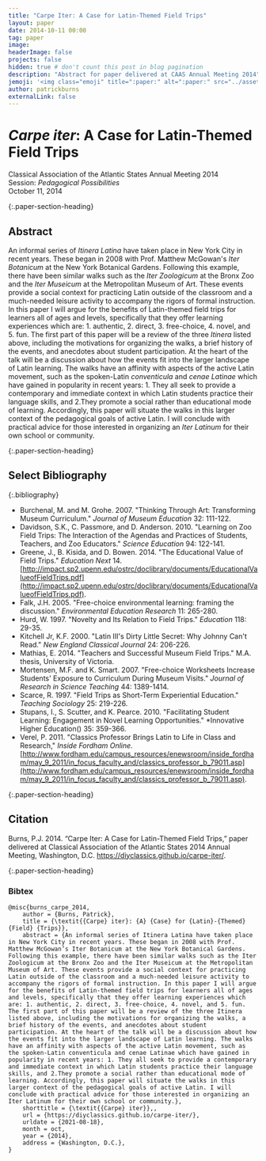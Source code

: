 ```yaml
---
title: "Carpe Iter: A Case for Latin-Themed Field Trips"
layout: paper
date: 2014-10-11 00:00
tag: paper
image:
headerImage: false
projects: false
hidden: true # don't count this post in blog pagination
description: "Abstract for paper delivered at CAAS Annual Meeting 2014"
jemoji: '<img class="emoji" title=":paper:" alt=":paper:" src="../assets/images/paper-icon.png" height="20" width="20" align="absmiddle">'
author: patrickburns
externalLink: false
---
```


# *Carpe iter*: A Case for Latin-Themed Field Trips  

Classical Association of the Atlantic States Annual Meeting 2014  
Session: *Pedagogical Possibilities*  
October 11, 2014  

{:.paper-section-heading}
## Abstract
An informal series of *Itinera Latina* have taken place in New York City in recent years. These began in 2008 with Prof. Matthew McGowan's *Iter Botanicum* at the New York Botanical Gardens. Following this example, there have been similar walks such as the *Iter Zoologicum* at the Bronx Zoo and the *Iter Museicum* at the Metropolitan Museum of Art. These events provide a social context for practicing Latin outside of the classroom and a much-needed leisure activity to accompany the rigors of formal instruction. In this paper I will argue for the benefits of Latin-themed field trips for learners all of ages and levels, specifically that they offer learning experiences which are: 1. authentic, 2. direct, 3. free-choice, 4. novel, and 5. fun. The first part of this paper will be a review of the three *Itinera* listed above, including the motivations for organizing the walks, a brief history of the events, and anecdotes about student participation. At the heart of the talk will be a discussion about how the events fit into the larger landscape of Latin learning. The walks have an affinity with aspects of the active Latin movement, such as the spoken-Latin *conventicula* and *cenae Latinae* which have gained in popularity in recent years: 1. They all seek to provide a contemporary and immediate context in which Latin students practice their language skills, and 2.They promote a social rather than educational mode of learning. Accordingly, this paper will situate the walks in this larger context of the pedagogical goals of active Latin. I will conclude with practical advice for those interested in organizing an *Iter Latinum* for their own school or community.

{:.paper-section-heading}
## Select Bibliography

{:.bibliography}
- Burchenal, M. and M. Grohe. 2007. "Thinking Through Art: Transforming Museum Curriculum." *Journal of Museum Education* 32: 111-122.
- Davidson, S.K., C. Passmore, and D. Anderson. 2010. "Learning on Zoo Field Trips: The Interaction of the Agendas and Practices of Students, Teachers, and Zoo Educators." *Science Education* 94: 122-141.
- Greene, J., B. Kisida, and D. Bowen. 2014. "The Educational Value of Field Trips." *Education Next* 14. [http://impact.sp2.upenn.edu/ostrc/doclibrary/documents/EducationalValueofFieldTrips.pdf](http://impact.sp2.upenn.edu/ostrc/doclibrary/documents/EducationalValueofFieldTrips.pdf).
- Falk, J.H. 2005. "Free-choice environmental learning: framing the discussion." *Environmental Education Research* 11: 265-280.
- Hurd, W. 1997. "Novelty and Its Relation to Field Trips." *Education* 118: 29-35.
- Kitchell Jr, K.F. 2000. "Latin III's Dirty Little Secret: Why Johnny Can't Read." *New England Classical Journal* 24: 206-226.
- Mathias, E. 2014. "Teachers and Successful Museum Field Trips." M.A. thesis, University of Victoria.
- Mortensen, M.F. and K. Smart. 2007. "Free-choice Worksheets Increase Students' Exposure to Curriculum During Museum Visits." *Journal of Research in Science Teaching* 44: 1389-1414.
- Scarce, R. 1997. "Field Trips as Short-Term Experiential Education." *Teaching Sociology* 25: 219-226.
- Stupans, I., S. Scutter, and K. Pearce. 2010. "Facilitating Student Learning: Engagement in Novel Learning Opportunities." *Innovative Higher Education() 35: 359-366.
- Verel, P. 2011. "Classics Professor Brings Latin to Life in Class and Research," *Inside Fordham Online*. [http://www.fordham.edu/campus_resources/enewsroom/inside_fordham/may_9_2011/in_focus_faculty_and/classics_professor_b_79011.asp](http://www.fordham.edu/campus_resources/enewsroom/inside_fordham/may_9_2011/in_focus_faculty_and/classics_professor_b_79011.asp).

{:.paper-section-heading}
## Citation

Burns, P.J. 2014. “Carpe Iter: A Case for Latin-Themed Field Trips,” paper delivered at Classical Association of the Atlantic States 2014 Annual Meeting, Washington, D.C. https://diyclassics.github.io/carpe-iter/.

{:.paper-section-heading}
### Bibtex

```
@misc{burns_carpe_2014,  
    author = {Burns, Patrick},  
    title = {\textit{{Carpe} iter}: {A} {Case} for {Latin}-{Themed} {Field} {Trips}},
	abstract = {An informal series of Itinera Latina have taken place in New York City in recent years. These began in 2008 with Prof. Matthew McGowan’s Iter Botanicum at the New York Botanical Gardens. Following this example, there have been similar walks such as the Iter Zoologicum at the Bronx Zoo and the Iter Museicum at the Metropolitan Museum of Art. These events provide a social context for practicing Latin outside of the classroom and a much-needed leisure activity to accompany the rigors of formal instruction. In this paper I will argue for the benefits of Latin-themed field trips for learners all of ages and levels, specifically that they offer learning experiences which are: 1. authentic, 2. direct, 3. free-choice, 4. novel, and 5. fun. The first part of this paper will be a review of the three Itinera listed above, including the motivations for organizing the walks, a brief history of the events, and anecdotes about student participation. At the heart of the talk will be a discussion about how the events fit into the larger landscape of Latin learning. The walks have an affinity with aspects of the active Latin movement, such as the spoken-Latin conventicula and cenae Latinae which have gained in popularity in recent years: 1. They all seek to provide a contemporary and immediate context in which Latin students practice their language skills, and 2.They promote a social rather than educational mode of learning. Accordingly, this paper will situate the walks in this larger context of the pedagogical goals of active Latin. I will conclude with practical advice for those interested in organizing an Iter Latinum for their own school or community.},  
    shorttitle = {\textit{{Carpe} iter}},,  
    url = {https://diyclassics.github.io/carpe-iter/},      
	urldate = {2021-08-18},  
	month = oct,  
	year = {2014},  
    address = {Washington, D.C.},  
}  
```

